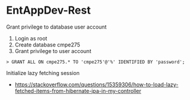 # EntAppDev-Rest

Grant privilege to database user account
1. Login as root
2. Create database cmpe275
3. Grant privilege to user account
````
> GRANT ALL ON cmpe275.* TO 'cmpe275'@'%' IDENTIFIED BY 'password';
```` 

Initialize lazy fetching session
* https://stackoverflow.com/questions/15359306/how-to-load-lazy-fetched-items-from-hibernate-jpa-in-my-controller